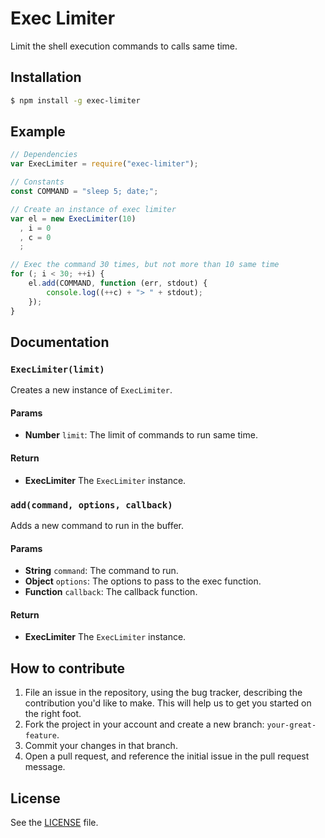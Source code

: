 # Exec Limiter
Limit the shell execution commands to **<x>** calls same time.

## Installation

```sh
$ npm install -g exec-limiter
```

## Example

```js
// Dependencies
var ExecLimiter = require("exec-limiter");

// Constants
const COMMAND = "sleep 5; date;";

// Create an instance of exec limiter
var el = new ExecLimiter(10)
  , i = 0
  , c = 0
  ;

// Exec the command 30 times, but not more than 10 same time
for (; i < 30; ++i) {
    el.add(COMMAND, function (err, stdout) {
        console.log((++c) + "> " + stdout);
    });
}
```

## Documentation
### `ExecLimiter(limit)`
Creates a new instance of `ExecLimiter`.

#### Params
- **Number** `limit`: The limit of commands to run same time.

#### Return
- **ExecLimiter** The `ExecLimiter` instance.

### `add(command, options, callback)`
Adds a new command to run in the buffer.

#### Params
- **String** `command`: The command to run.
- **Object** `options`: The options to pass to the exec function.
- **Function** `callback`: The callback function.

#### Return
- **ExecLimiter** The `ExecLimiter` instance.

## How to contribute
1. File an issue in the repository, using the bug tracker, describing the
   contribution you'd like to make. This will help us to get you started on the
   right foot.
2. Fork the project in your account and create a new branch:
   `your-great-feature`.
3. Commit your changes in that branch.
4. Open a pull request, and reference the initial issue in the pull request
   message.

## License
See the [LICENSE](./LICENSE) file.
